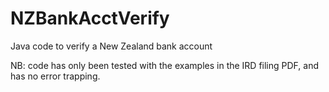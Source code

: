 # NZBankAcctVerify
Java code to verify a New Zealand bank account

NB: code has only been tested with the examples in the IRD filing PDF, and has no error trapping.
